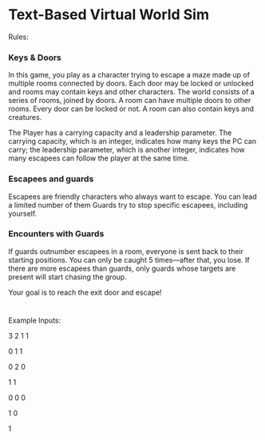 # Text-Based Virtual World Sim

Rules:

### Keys & Doors
In this game, you play as a character trying to escape a maze made up of multiple rooms connected by doors. Each door may be locked or unlocked and rooms may contain keys and other characters.
The world consists of a series of rooms, joined by doors. A room can have multiple doors to other rooms. Every door can be locked or not. A room can also contain keys and creatures.

The Player has a carrying capacity and a leadership parameter. The carrying capacity, which is an integer, indicates how many keys the PC can carry; the leadership parameter, which is another integer, indicates how many escapees can follow the player at the same time.

### Escapees and guards
Escapees are friendly characters who always want to escape. You can lead a limited number of them
Guards try to stop specific escapees, including yourself.

### Encounters with Guards
If guards outnumber escapees in a room, everyone is sent back to their starting positions. You can only be caught 5 times—after that, you lose.
If there are more escapees than guards, only guards whose targets are present will start chasing the group.

Your goal is to reach the exit door and escape!

#
Example Inputs:

3 2 1 1

0 1 1

0 2 0

1 1

0 0 0

1 0

1
